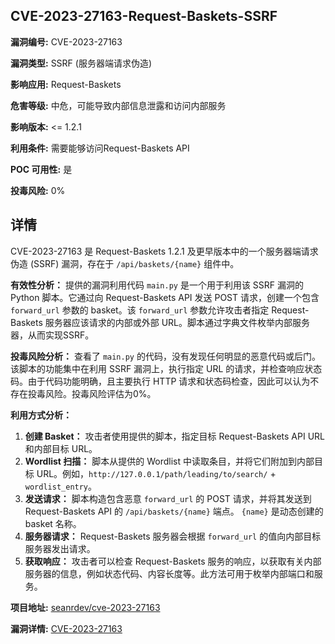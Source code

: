 ## CVE-2023-27163-Request-Baskets-SSRF

**漏洞编号:** CVE-2023-27163

**漏洞类型:** SSRF (服务器端请求伪造)

**影响应用:** Request-Baskets

**危害等级:** 中危，可能导致内部信息泄露和访问内部服务

**影响版本:** <= 1.2.1

**利用条件:** 需要能够访问Request-Baskets API

**POC 可用性:** 是

**投毒风险:** 0%

## 详情

CVE-2023-27163 是 Request-Baskets 1.2.1 及更早版本中的一个服务器端请求伪造 (SSRF) 漏洞，存在于 `/api/baskets/{name}` 组件中。

**有效性分析：**
提供的漏洞利用代码 `main.py` 是一个用于利用该 SSRF 漏洞的 Python 脚本。它通过向 Request-Baskets API 发送 POST 请求，创建一个包含 `forward_url` 参数的 basket。该 `forward_url` 参数允许攻击者指定 Request-Baskets 服务器应该请求的内部或外部 URL。脚本通过字典文件枚举内部服务器，从而实现SSRF。

**投毒风险分析：**
查看了 `main.py` 的代码，没有发现任何明显的恶意代码或后门。该脚本的功能集中在利用 SSRF 漏洞上，执行指定 URL 的请求，并检查响应状态码。由于代码功能明确，且主要执行 HTTP 请求和状态码检查，因此可以认为不存在投毒风险。投毒风险评估为0%。

**利用方式分析：**
1.  **创建 Basket：** 攻击者使用提供的脚本，指定目标 Request-Baskets API URL 和内部目标 URL。
2.  **Wordlist 扫描：**  脚本从提供的 Wordlist 中读取条目，并将它们附加到内部目标 URL。例如，`http://127.0.0.1/path/leading/to/search/` + `wordlist_entry`。
3.  **发送请求：**  脚本构造包含恶意 `forward_url` 的 POST 请求，并将其发送到 Request-Baskets API 的 `/api/baskets/{name}` 端点。 `{name}` 是动态创建的 basket 名称。
4.  **服务器请求：** Request-Baskets 服务器会根据 `forward_url` 的值向内部目标服务器发出请求。
5.  **获取响应：**  攻击者可以检查 Request-Baskets 服务的响应，以获取有关内部服务器的信息，例如状态代码、内容长度等。此方法可用于枚举内部端口和服务。

**项目地址:** [seanrdev/cve-2023-27163](https://github.com/seanrdev/cve-2023-27163)

**漏洞详情:** [CVE-2023-27163](https://nvd.nist.gov/vuln/detail/CVE-2023-27163)